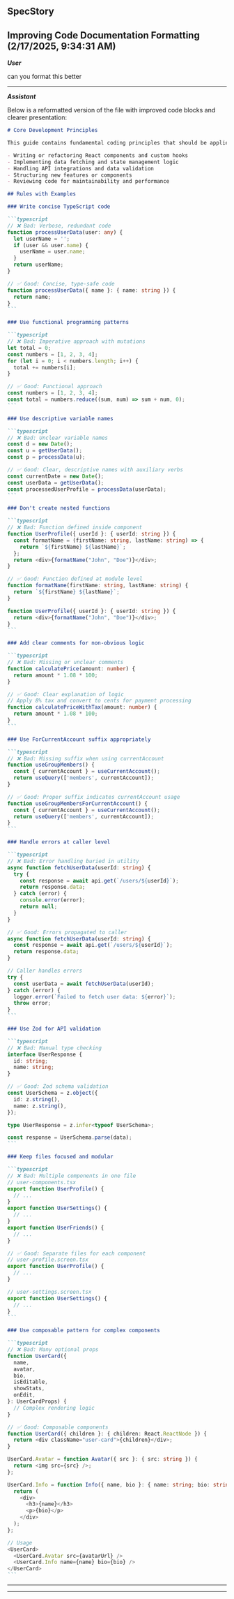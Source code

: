## SpecStory

## Improving Code Documentation Formatting (2/17/2025, 9:34:31 AM)

_**User**_

can you format this better

---

_**Assistant**_

Below is a reformatted version of the file with improved code blocks and clearer presentation:

````markdown:.cursor/rules/example.md
# Core Development Principles

This guide contains fundamental coding principles that should be applied when writing or reviewing TypeScript/React code. These rules are especially relevant when:

- Writing or refactoring React components and custom hooks  
- Implementing data fetching and state management logic  
- Handling API integrations and data validation  
- Structuring new features or components  
- Reviewing code for maintainability and performance  

## Rules with Examples

### Write concise TypeScript code

```typescript
// ❌ Bad: Verbose, redundant code
function processUserData(user: any) {
  let userName = '';
  if (user && user.name) {
    userName = user.name;
  }
  return userName;
}

// ✅ Good: Concise, type-safe code
function processUserData({ name }: { name: string }) {
  return name;
}
```

### Use functional programming patterns

```typescript
// ❌ Bad: Imperative approach with mutations
let total = 0;
const numbers = [1, 2, 3, 4];
for (let i = 0; i < numbers.length; i++) {
  total += numbers[i];
}

// ✅ Good: Functional approach
const numbers = [1, 2, 3, 4];
const total = numbers.reduce((sum, num) => sum + num, 0);
```

### Use descriptive variable names

```typescript
// ❌ Bad: Unclear variable names
const d = new Date();
const u = getUserData();
const p = processData(u);

// ✅ Good: Clear, descriptive names with auxiliary verbs
const currentDate = new Date();
const userData = getUserData();
const processedUserProfile = processData(userData);
```

### Don't create nested functions

```typescript
// ❌ Bad: Function defined inside component
function UserProfile({ userId }: { userId: string }) {
  const formatName = (firstName: string, lastName: string) => {
    return `${firstName} ${lastName}`;
  };
  return <div>{formatName("John", "Doe")}</div>;
}

// ✅ Good: Function defined at module level
function formatName(firstName: string, lastName: string) {
  return `${firstName} ${lastName}`;
}

function UserProfile({ userId }: { userId: string }) {
  return <div>{formatName("John", "Doe")}</div>;
}
```

### Add clear comments for non-obvious logic

```typescript
// ❌ Bad: Missing or unclear comments
function calculatePrice(amount: number) {
  return amount * 1.08 * 100;
}

// ✅ Good: Clear explanation of logic
// Apply 8% tax and convert to cents for payment processing
function calculatePriceWithTax(amount: number) {
  return amount * 1.08 * 100;
}
```

### Use ForCurrentAccount suffix appropriately

```typescript
// ❌ Bad: Missing suffix when using currentAccount
function useGroupMembers() {
  const { currentAccount } = useCurrentAccount();
  return useQuery(['members', currentAccount]);
}

// ✅ Good: Proper suffix indicates currentAccount usage
function useGroupMembersForCurrentAccount() {
  const { currentAccount } = useCurrentAccount();
  return useQuery(['members', currentAccount]);
}
```

### Handle errors at caller level

```typescript
// ❌ Bad: Error handling buried in utility
async function fetchUserData(userId: string) {
  try {
    const response = await api.get(`/users/${userId}`);
    return response.data;
  } catch (error) {
    console.error(error);
    return null;
  }
}

// ✅ Good: Errors propagated to caller
async function fetchUserData(userId: string) {
  const response = await api.get(`/users/${userId}`);
  return response.data;
}

// Caller handles errors
try {
  const userData = await fetchUserData(userId);
} catch (error) {
  logger.error(`Failed to fetch user data: ${error}`);
  throw error;
}
```

### Use Zod for API validation

```typescript
// ❌ Bad: Manual type checking
interface UserResponse {
  id: string;
  name: string;
}

// ✅ Good: Zod schema validation
const UserSchema = z.object({
  id: z.string(),
  name: z.string(),
});

type UserResponse = z.infer<typeof UserSchema>;

const response = UserSchema.parse(data);
```

### Keep files focused and modular

```typescript
// ❌ Bad: Multiple components in one file
// user-components.tsx
export function UserProfile() {
  // ...
}
export function UserSettings() {
  // ...
}
export function UserFriends() {
  // ...
}

// ✅ Good: Separate files for each component
// user-profile.screen.tsx
export function UserProfile() {
  // ...
}

// user-settings.screen.tsx
export function UserSettings() {
  // ...
}
```

### Use composable pattern for complex components

```typescript
// ❌ Bad: Many optional props
function UserCard({
  name,
  avatar,
  bio,
  isEditable,
  showStats,
  onEdit,
}: UserCardProps) {
  // Complex rendering logic
}

// ✅ Good: Composable components
function UserCard({ children }: { children: React.ReactNode }) {
  return <div className="user-card">{children}</div>;
}

UserCard.Avatar = function Avatar({ src }: { src: string }) {
  return <img src={src} />;
};

UserCard.Info = function Info({ name, bio }: { name: string; bio: string }) {
  return (
    <div>
      <h3>{name}</h3>
      <p>{bio}</p>
    </div>
  );
};

// Usage
<UserCard>
  <UserCard.Avatar src={avatarUrl} />
  <UserCard.Info name={name} bio={bio} />
</UserCard>
```
````

---



---

